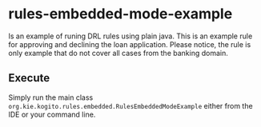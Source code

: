 # rules-embedded-mode-example

Is an example of runing DRL rules using plain java. This is an example rule for approving and declining the loan application. Please notice, the rule is only example that do not cover all cases from the banking domain.

## Execute
Simply run the main class `org.kie.kogito.rules.embedded.RulesEmbeddedModeExample` either from the IDE or your command line.